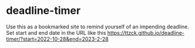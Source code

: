 # deadline-timer
Use this as a bookmarked site to remind yourself of an impending deadline. Set start and end date in the URL like this <https://ttzck.github.io/deadline-timer/?start=2022-10-28&end=2023-2-28>